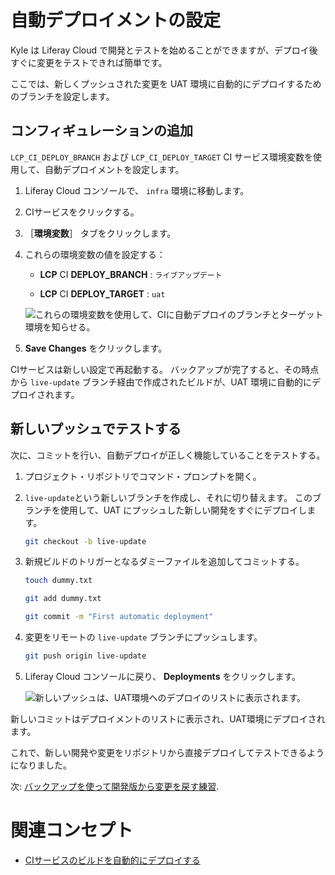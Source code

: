 # 自動デプロイメントの設定

Kyle は Liferay Cloud で開発とテストを始めることができますが、デプロイ後すぐに変更をテストできれば簡単です。

ここでは、新しくプッシュされた変更を UAT 環境に自動的にデプロイするためのブランチを設定します。

## コンフィギュレーションの追加

`LCP_CI_DEPLOY_BRANCH` および `LCP_CI_DEPLOY_TARGET` CI サービス環境変数を使用して、自動デプロイメントを設定します。

1. Liferay Cloud コンソールで、 `infra` 環境に移動します。

1. CIサービスをクリックする。

1. ［**環境変数**］ タブをクリックします。

1. これらの環境変数の値を設定する：

   * **LCP** CI **DEPLOY_BRANCH** : `ライブアップデート`

   * **LCP** CI **DEPLOY_TARGET** : `uat`

   ![これらの環境変数を使用して、CIに自動デプロイのブランチとターゲット環境を知らせる。](./setting-up-automatic-deployment/images/01.png)

1. **Save Changes** をクリックします。

CIサービスは新しい設定で再起動する。 バックアップが完了すると、その時点から `live-update` ブランチ経由で作成されたビルドが、UAT 環境に自動的にデプロイされます。

## 新しいプッシュでテストする

次に、コミットを行い、自動デプロイが正しく機能していることをテストする。

1. プロジェクト・リポジトリでコマンド・プロンプトを開く。

1. `live-update`という新しいブランチを作成し、それに切り替えます。 このブランチを使用して、UAT にプッシュした新しい開発をすぐにデプロイします。

   ```bash
   git checkout -b live-update
   ```

1. 新規ビルドのトリガーとなるダミーファイルを追加してコミットする。

   ```bash
   touch dummy.txt
   ```

   ```bash
   git add dummy.txt
   ```

   ```bash
   git commit -m "First automatic deployment"
   ```

1. 変更をリモートの `live-update` ブランチにプッシュします。

   ```bash
   git push origin live-update
   ```

1. Liferay Cloud コンソールに戻り、 **Deployments** をクリックします。

   ![新しいプッシュは、UAT環境へのデプロイのリストに表示されます。](./setting-up-automatic-deployment/images/02.png)

新しいコミットはデプロイメントのリストに表示され、UAT環境にデプロイされます。

これで、新しい開発や変更をリポジトリから直接デプロイしてテストできるようになりました。

次: [バックアップを使って開発版から変更を戻す練習](./restoring-data-from-a-backup.md).

# 関連コンセプト

* [CIサービスのビルドを自動的にデプロイする](https://learn.liferay.com/w/liferay-cloud/build-and-deploy/automatically-deploying-ci-service-builds)
